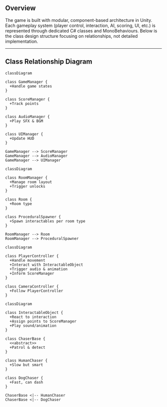 ## Overview
The game is built with modular, component-based architecture in Unity. Each gameplay system (player control, interaction, AI, scoring, UI, etc.) is represented through dedicated C# classes and MonoBehaviours. Below is the class design structure focusing on relationships, not detailed implementation.

---

## Class Relationship Diagram
```mermaid
classDiagram

class GameManager {
  +Handle game states
}

class ScoreManager {
  +Track points
}

class AudioManager {
  +Play SFX & BGM
}

class UIManager {
  +Update HUD
}

GameManager --> ScoreManager
GameManager --> AudioManager
GameManager --> UIManager
```

```mermaid
classDiagram

class RoomManager {
  +Manage room layout
  +Trigger unlocks
}

class Room {
  +Room type
}

class ProceduralSpawner {
  +Spawn interactables per room type
}

RoomManager --> Room
RoomManager --> ProceduralSpawner 
```

```mermaid
classDiagram

class PlayerController {
  +Handle movement
  +Interact with InteractableObject
  +Trigger audio & animation
  +Inform ScoreManager
}

class CameraController {
  +Follow PlayerController
}
```

```mermaid
classDiagram

class InteractableObject {
  +React to interaction
  +Assign points to ScoreManager
  +Play sound/animation
}

class ChaserBase {
  <<abstract>>
  +Patrol & detect
}

class HumanChaser {
  +Slow but smart
}

class DogChaser {
  +Fast, can dash
}

ChaserBase <|-- HumanChaser
ChaserBase <|-- DogChaser
```